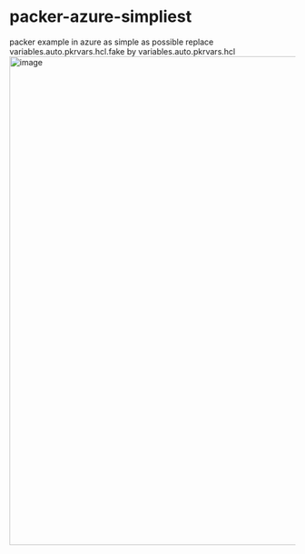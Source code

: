 # packer-azure-simpliest
packer example in azure as simple as possible
replace variables.auto.pkrvars.hcl.fake by variables.auto.pkrvars.hcl
<img width="861" alt="image" src="https://github.com/pierinho13/packer-azure-simpliest/assets/17799110/c573e9d1-7366-4992-92e4-cbbd78201240">
